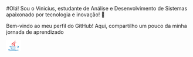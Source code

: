 #Olá! Sou o Vinicius, estudante de Análise e Desenvolvimento de Sistemas apaixonado por tecnologia e inovação! 👋



Bem-vindo ao meu perfil do GitHub! Aqui, compartilho um pouco da minha jornada de aprendizado


  <img align="center" alt="Java Icon" height="30" width="40" src="https://raw.githubusercontent.com/devicons/devicon/master/icons/java/java-original.svg">

  </div>
  
